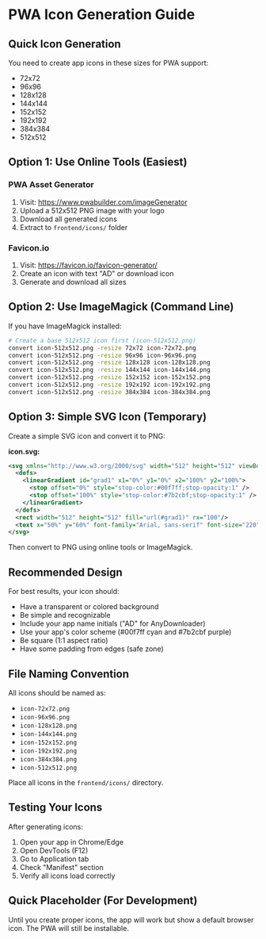 # PWA Icon Generation Guide

## Quick Icon Generation

You need to create app icons in these sizes for PWA support:
- 72x72
- 96x96
- 128x128
- 144x144
- 152x152
- 192x192
- 384x384
- 512x512

## Option 1: Use Online Tools (Easiest)

### PWA Asset Generator
1. Visit: https://www.pwabuilder.com/imageGenerator
2. Upload a 512x512 PNG image with your logo
3. Download all generated icons
4. Extract to `frontend/icons/` folder

### Favicon.io
1. Visit: https://favicon.io/favicon-generator/
2. Create an icon with text "AD" or download icon
3. Generate and download all sizes

## Option 2: Use ImageMagick (Command Line)

If you have ImageMagick installed:

```bash
# Create a base 512x512 icon first (icon-512x512.png)
convert icon-512x512.png -resize 72x72 icon-72x72.png
convert icon-512x512.png -resize 96x96 icon-96x96.png
convert icon-512x512.png -resize 128x128 icon-128x128.png
convert icon-512x512.png -resize 144x144 icon-144x144.png
convert icon-512x512.png -resize 152x152 icon-152x152.png
convert icon-512x512.png -resize 192x192 icon-192x192.png
convert icon-512x512.png -resize 384x384 icon-384x384.png
```

## Option 3: Simple SVG Icon (Temporary)

Create a simple SVG icon and convert it to PNG:

**icon.svg:**
```svg
<svg xmlns="http://www.w3.org/2000/svg" width="512" height="512" viewBox="0 0 512 512">
  <defs>
    <linearGradient id="grad1" x1="0%" y1="0%" x2="100%" y2="100%">
      <stop offset="0%" style="stop-color:#00f7ff;stop-opacity:1" />
      <stop offset="100%" style="stop-color:#7b2cbf;stop-opacity:1" />
    </linearGradient>
  </defs>
  <rect width="512" height="512" fill="url(#grad1)" rx="100"/>
  <text x="50%" y="60%" font-family="Arial, sans-serif" font-size="220" font-weight="bold" fill="white" text-anchor="middle">AD</text>
</svg>
```

Then convert to PNG using online tools or ImageMagick.

## Recommended Design

For best results, your icon should:
- Have a transparent or colored background
- Be simple and recognizable
- Include your app name initials ("AD" for AnyDownloader)
- Use your app's color scheme (#00f7ff cyan and #7b2cbf purple)
- Be square (1:1 aspect ratio)
- Have some padding from edges (safe zone)

## File Naming Convention

All icons should be named as:
- `icon-72x72.png`
- `icon-96x96.png`
- `icon-128x128.png`
- `icon-144x144.png`
- `icon-152x152.png`
- `icon-192x192.png`
- `icon-384x384.png`
- `icon-512x512.png`

Place all icons in the `frontend/icons/` directory.

## Testing Your Icons

After generating icons:
1. Open your app in Chrome/Edge
2. Open DevTools (F12)
3. Go to Application tab
4. Check "Manifest" section
5. Verify all icons load correctly

## Quick Placeholder (For Development)

Until you create proper icons, the app will work but show a default browser icon. The PWA will still be installable.

